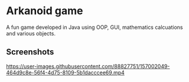 # Arkanoid game

A fun game developed in Java using OOP, GUI, mathematics calcuations and various objects.



## Screenshots

https://user-images.githubusercontent.com/88827751/157002049-464d9c8e-56f4-4d75-8109-5b1dacccee69.mp4

